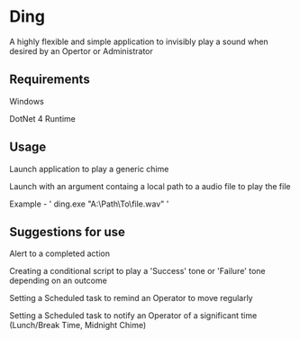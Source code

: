 # Ding

A highly flexible and simple application to invisibly play a sound when desired by an Opertor or Administrator


## Requirements

Windows

DotNet 4 Runtime


## Usage

Launch application to play a generic chime

Launch with an argument containg a local path to a audio file to play the file

Example - ' ding.exe "A:\Path\To\file.wav" '


## Suggestions for use

Alert to a completed action

Creating a conditional script to play a 'Success' tone or 'Failure' tone depending on an outcome

Setting a Scheduled task to remind an Operator to move regularly

Setting a Scheduled task to notify an Operator of a significant time (Lunch/Break Time, Midnight Chime)
